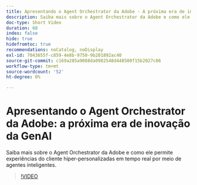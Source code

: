 ```yaml
---
title: Apresentando o Agent Orchestrator da Adobe - A próxima era de inovação da GenAI
description: Saiba mais sobre o Agent Orchestrator da Adobe e como ele permite experiências do cliente hiper-personalizadas em tempo real por meio de agentes inteligentes.
doc-type: Short Video
duration: 68
index: false
hide: true
hidefromtoc: true
recommendations: noCatalog, noDisplay
exl-id: 7043655f-c859-4e8b-9750-9b201892ac40
source-git-commit: c169a205a9088da0982548d448500f15b2027c06
workflow-type: tm+mt
source-wordcount: '52'
ht-degree: 0%

---
```


# Apresentando o Agent Orchestrator da Adobe: a próxima era de inovação da GenAI

Saiba mais sobre o Agent Orchestrator da Adobe e como ele permite experiências do cliente hiper-personalizadas em tempo real por meio de agentes inteligentes.

<!-- 62_S653_3442539_67_introducing-adobes-agent-orchestrator-the-next-era-of-genai-innovation -->
>[!VIDEO](https://video.tv.adobe.com/v/3458307/?learn=on&enablevpops=true)
